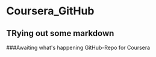 # Coursera_GitHub
## TRying out some markdown
###Awaiting what's happening
GitHub-Repo for Coursera

